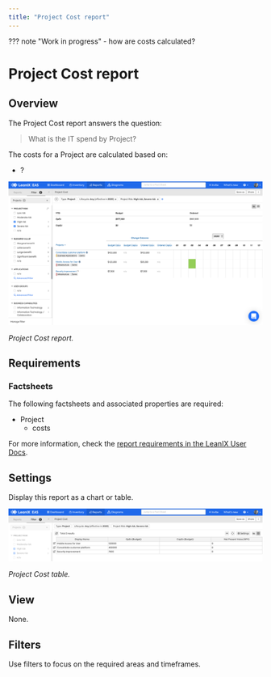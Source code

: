 ```yaml
---
title: "Project Cost report"
---
```


??? note "Work in progress"
    - how are costs calculated? 
    
# Project Cost report

## Overview

The Project Cost report answers the question:

>What is the IT spend by Project?

The costs for a Project are calculated based on:

- ?

![Project Cost report](/assets/images/cost-project.png)

*Project Cost report.*

## Requirements

### Factsheets

The following factsheets and associated properties are required:

- Project
    - costs
    
For more information, check the [report requirements in the LeanIX User Docs](https://docs.leanix.net/docs/report-overview). 

<!--
### Tags 

No tags are required for this report.

### Other requirements

No other requirements 
 See https://docs.leanix.net/docs/insights-through-reports#knowledge-about--relations-in-eg-application-landscape 
-->

## Settings

Display this report as a chart or table. 

![Project Cost report](/assets/images/cost-project-table.png)

*Project Cost table.*

## View

None.

## Filters

Use filters to focus on the required areas and timeframes.

<!--
## Editing

This report cannot be edited.
-->
